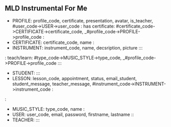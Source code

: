 ## MLD Instrumental For Me



- PROFILE: profile_code, certificate, presentation, avatar, is_teacher, #user_code->USER->user_code
:
has certificate: #certificate_code->CERTIFICATE->certificate_code, _#profile_code->PROFILE->profile_code
:
- CERTIFICATE: certificate_code, name
:
- INSTRUMENT: instrument_code, name, decsription, picture
:::


:
teach/learn: #type_code->MUSIC_STYLE->type_code, _#profile_code->PROFILE->profile_code
:::
- STUDENT: 
:::
- LESSON: lesson_code, appointment, status, email_student, student_message, teacher_message, #instrument_code->INSTRUMENT->instrument_code
:


:
- MUSIC_STYLE: type_code, name
:
- USER: user_code, email, password, firstname, lastname
::
- TEACHER: 
:::
